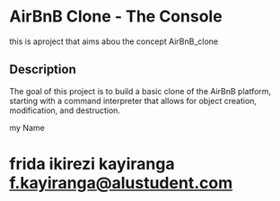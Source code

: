 # AirBnB Clone - The Console
this is aproject that aims abou the concept AirBnB_clone

## Description

The goal of this project is to build a basic clone of the AirBnB platform, starting with a command interpreter that allows for object creation, modification, and destruction.

my  Name <kayiranga  ikirezi frida>

#     frida ikirezi kayiranga <f.kayiranga@alustudent.com>

